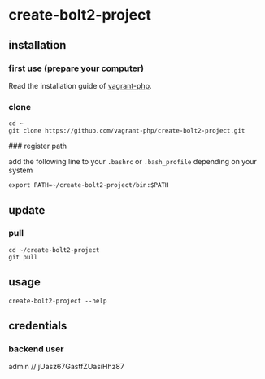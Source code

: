 # create-bolt2-project

## installation

### first use (prepare your computer)

Read the installation guide of [vagrant-php][1].

### clone

```{.sh}
cd ~
git clone https://github.com/vagrant-php/create-bolt2-project.git
```

### register path

add the following line to your `.bashrc` or `.bash_profile` depending on your system

```{.sh}
export PATH=~/create-bolt2-project/bin:$PATH
```

## update

### pull
```{.sh}
cd ~/create-bolt2-project
git pull
```

## usage

```{.sh}
create-bolt2-project --help
```

## credentials

### backend user

admin // jUasz67GastfZUasiHhz87

[1]: https://github.com/vagrant-php/ubuntu#installation